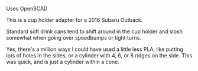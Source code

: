Uses OpenSCAD

This is a cup holder adapter for a 2016 Subaru Outback.

Standard soft drink cans tend to shift around in the cup holder and slosh
somewhat when going over speedbumps or tight turns.

Yes, there's a million ways I could have used a little less PLA, like putting
lots of holes in the sides, or a cylinder with 4, 6, or 8 ridges on the side.
This was quick, and is just a cylinder within a cone.
